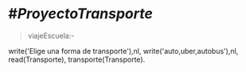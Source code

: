 #_ProyectoTransporte_
========================
>viajeEscuela:-

write('Elige una forma de transporte'),nl,
	write('auto,uber,autobus'),nl,
	read(Transporte),
	transporte(Transporte).
